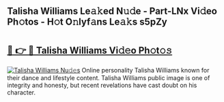 ## Talisha Williams Le𝚊𝚔ed N𝚞𝚍e - Part-LNx Vi𝚍eo Ph𝚘tos - H𝚘t O𝚗lyf𝚊ns Le𝚊𝚔s s5pZy

# <h2><a href="http://hf77hxd.feru.top/?c=Talisha+Williams">🔗 👉 🔴 Talisha Williams Vi𝚍𝚎o Ph𝚘t𝚘𝚜</a></h2>

[![Talisha Williams Nu𝚍𝚎s](https://i.imgur.com/0TWrTi3.gif)](http://hf77hxd.feru.top/?c=Talisha+Williams)
Online personality Talisha Williams known for their dance and lifestyle content. Talisha Williams public image is one of integrity and honesty, but recent revelations have cast doubt on his character. 
